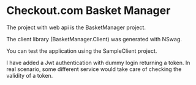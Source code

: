 # Checkout.com Basket Manager

The project with web api is the BasketManager project.

The client library (BasketManager.Client) was generated with NSwag.

You can test the application using the SampleClient project.

I have added a Jwt authentication with dummy login returning a token. In real scenario, some different service would take care of checking the validity of a token.
